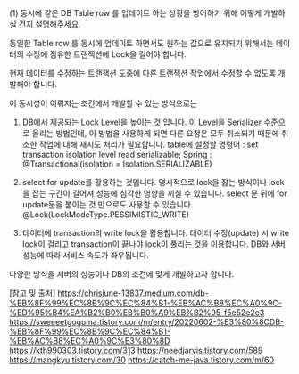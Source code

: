 (1) 동시에 같은 DB Table row 를 업데이트 하는 상황을 방어하기 위해 어떻게 개발하실 건지 설명해주세요.

동일한 Table row 를 동시에 업데이트 하면서도 원하는 값으로 유지되기 위해서는 데이터의 수정에 점유한 트랜잭션에 Lock을 걸어야 합니다.

현재 데이터를 수정하는 트랜잭션 도중에 다른 트랜잭션 작업에서 수정할 수 없도록 개발해야 합니다.


이 동시성이 이뤄지는 조건에서 개발할 수 있는 방식으로는

1. DB에서 제공되는 Lock Level을 높이는 것 입니다. 이 Level을 Serializer 수준으로 올리는 방법인데, 이 방법을 사용하게 되면 다른 요청은 모두 취소되기 때문에 취소한 작업에 대해 재시도 처리가 필요합니다.
table에 설정할 명령어 : set transaction isolation level read serializable;
Spring : @Transactional(isolation = Isolation.SERIALIZABLE)

2. select for update를 활용하는 것입니다. 명시적으로 lock을 잡는 방식이나 lock을 잡는 구간이 길어져 성능에 심각한 영향을 끼칠 수 있습니다.
select 문 뒤에 for update문을 붙이는 것 만으로도 사용할 수 있습니다.
@Lock(LockModeType.PESSIMISTIC_WRITE)

3. 데이터에 transaction의 write lock을 활용합니다. 데이터 수정(update) 시 write lock이 걸리고 transaction이 끝나야 lock이 풀리는 것을 이용합니다. DB와 서버 성능에 따라 서비스 속도가 좌우됩니다.

다양한 방식을 서버의 성능이나 DB의 조건에 맞게 개발하고자 합니다.

[참고 및 출처]
https://chrisjune-13837.medium.com/db-%EB%8F%99%EC%8B%9C%EC%84%B1-%EB%AC%B8%EC%A0%9C-%ED%95%B4%EA%B2%B0%EB%B0%A9%EB%B2%95-f5e52e2e3
https://sweeeetgoguma.tistory.com/m/entry/20220602-%E3%80%8CDB-%EB%8F%99%EC%8B%9C%EC%84%B1-%EB%AC%B8%EC%A0%9C%E3%80%8D
https://kth990303.tistory.com/313
https://needjarvis.tistory.com/589
https://mangkyu.tistory.com/30
https://catch-me-java.tistory.com/m/60